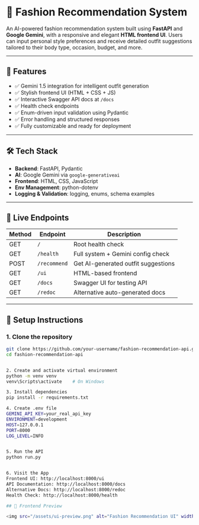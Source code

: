 # 👗 Fashion Recommendation System

An AI-powered fashion recommendation system built using **FastAPI** and **Google Gemini**, with a responsive and elegant **HTML frontend UI**. Users can input personal style preferences and receive detailed outfit suggestions tailored to their body type, occasion, budget, and more.

---

## 🚀 Features

- ✅ Gemini 1.5 integration for intelligent outfit generation
- ✅ Stylish frontend UI (HTML + CSS + JS)
- ✅ Interactive Swagger API docs at `/docs`
- ✅ Health check endpoints
- ✅ Enum-driven input validation using Pydantic
- ✅ Error handling and structured responses
- ✅ Fully customizable and ready for deployment

---

## 🛠 Tech Stack

- **Backend**: FastAPI, Pydantic
- **AI**: Google Gemini via `google-generativeai`
- **Frontend**: HTML, CSS, JavaScript
- **Env Management**: python-dotenv
- **Logging & Validation**: logging, enums, schema examples

---

## 🧪 Live Endpoints

| Method | Endpoint           | Description                            |
|--------|--------------------|----------------------------------------|
| GET    | `/`                | Root health check                      |
| GET    | `/health`          | Full system + Gemini config check     |
| POST   | `/recommend`       | Get AI-generated outfit suggestions   |
| GET    | `/ui`              | HTML-based frontend                    |
| GET    | `/docs`            | Swagger UI for testing API            |
| GET    | `/redoc`           | Alternative auto-generated docs       |

---

## 🧰 Setup Instructions

### 1. Clone the repository

```bash
git clone https://github.com/your-username/fashion-recommendation-api.git
cd fashion-recommendation-api


2. Create and activate virtual environment
python -m venv venv
venv\Scripts\activate    # On Windows

3. Install dependencies
pip install -r requirements.txt

4. Create .env file
GEMINI_API_KEY=your_real_api_key
ENVIRONMENT=development
HOST=127.0.0.1
PORT=8000
LOG_LEVEL=INFO


5. Run the API
python run.py


6. Visit the App
Frontend UI: http://localhost:8000/ui
API Documentation: http://localhost:8000/docs
Alternative Docs: http://localhost:8000/redoc
Health Check: http://localhost:8000/health

## 🌟 Frontend Preview

<img src="/assets/ui-preview.png" alt="Fashion Recommendation UI" width="100%" />
